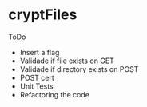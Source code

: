 # cryptFiles

ToDo

- Insert a flag
- Validade if file exists on GET
- Validade if directory exists on POST
- POST cert
- Unit Tests
- Refactoring the code